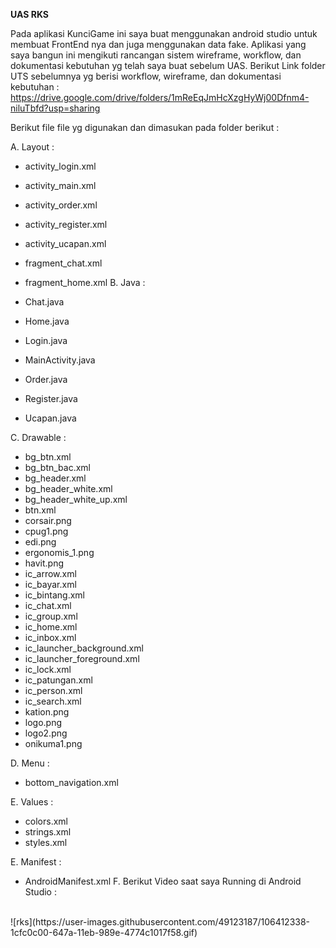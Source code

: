 <b>UAS RKS</b>

Pada aplikasi KunciGame ini saya buat menggunakan android studio untuk membuat FrontEnd nya dan juga menggunakan data fake. Aplikasi yang saya bangun ini mengikuti rancangan sistem wireframe, workflow, dan dokumentasi kebutuhan yg telah saya buat sebelum UAS. Berikut Link folder UTS sebelumnya yg berisi workflow, wireframe, dan dokumentasi kebutuhan :
<br>
https://drive.google.com/drive/folders/1mReEqJmHcXzgHyWj00Dfnm4-niluTbfd?usp=sharing

Berikut file file yg digunakan dan dimasukan pada folder berikut :

A. Layout :

- activity_login.xml
- activity_main.xml
- activity_order.xml
- activity_register.xml
- activity_ucapan.xml
- fragment_chat.xml
- fragment_home.xml
B. Java :

- Chat.java
- Home.java
- Login.java
- MainActivity.java
- Order.java
- Register.java
- Ucapan.java

C. Drawable :

- bg_btn.xml
- bg_btn_bac.xml
- bg_header.xml
- bg_header_white.xml
- bg_header_white_up.xml
- btn.xml
- corsair.png
- cpug1.png
- edi.png
- ergonomis_1.png
- havit.png
- ic_arrow.xml
- ic_bayar.xml
- ic_bintang.xml
- ic_chat.xml
- ic_group.xml
- ic_home.xml
- ic_inbox.xml
- ic_launcher_background.xml
- ic_launcher_foreground.xml
- ic_lock.xml
- ic_patungan.xml
- ic_person.xml
- ic_search.xml
- kation.png
- logo.png
- logo2.png
- onikuma1.png 

D. Menu :
- bottom_navigation.xml

E. Values :
- colors.xml
- strings.xml
- styles.xml

E. Manifest :

- AndroidManifest.xml
F. Berikut Video saat saya Running di Android Studio :
<br>
![rks](https://user-images.githubusercontent.com/49123187/106412338-1cfc0c00-647a-11eb-989e-4774c1017f58.gif)
